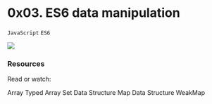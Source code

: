 # 0x03. ES6 data manipulation

`JavaScript`     `ES6`

![](https://s3.amazonaws.com/alx-intranet.hbtn.io/uploads/medias/2019/12/6ab7bec4727cb5c91257.jpg?X-Amz-Algorithm=AWS4-HMAC-SHA256&X-Amz-Credential=AKIARDDGGGOUSBVO6H7D%2F20230130%2Fus-east-1%2Fs3%2Faws4_request&X-Amz-Date=20230130T221144Z&X-Amz-Expires=86400&X-Amz-SignedHeaders=host&X-Amz-Signature=f0fc34d524ee9b7c8ba9a811ce7c636b36e6601430f0969e5aa079650b45ea52)

### Resources
Read or watch:

Array
Typed Array
Set Data Structure
Map Data Structure
WeakMap
